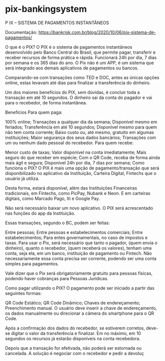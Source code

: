 # pix-bankingsystem
P
IX – SISTEMA DE PAGAMENTOS INSTANTÂNEOS

Documentação: 
https://bankrisk.com.br/blog/2020/10/06/pix-sistema-de-pagamentos/


O que é o PIX?
O PIX é o sistema de pagamentos instantâneos desenvolvido pelo Banco Central do Brasil, que permite pagar, transferir e receber recursos de forma prática e rápida. Funcionará 24h por dia, 7 dias por semana e os 365 dias do ano. O Pix não é um APP, é um sistema que será integrado aos demais aplicativos de pagamentos ou bancos.

Comparando-se com transações como TED e DOC, antes as únicas opções online, estas levavam até dias para finalizar a transferência do dinheiro.

Um dos maiores benefícios do PIX, sem dúvidas, é concluir toda a transação em até 10 segundos. O dinheiro sai da conta do pagador e vai para o recebedor, de forma instantânea.

Benefícios
Para quem paga:

100% online;
Transações a qualquer dia da semana;
Disponível mesmo em feriados;
Transferência em até 10 segundos;
Disponível mesmo para quem não tem conta corrente;
Baixo custo ou, até mesmo, gratuito em algumas instituições;
Maior segurança dos seus dados bancários;
Transações com um ou nenhum dado pessoal do recebedor.
Para quem recebe:

Menor custo de taxas;
Valor disponível na conta imediatamente;
Mais seguro do que receber em espécie;
Com o QR Code, receba de forma ainda mais ágil e segura;
Disponível 24h por dia, 7 dias por semana;
Como funciona o PIX?
O PIX é mais uma opção de pagamento/transação que será disponibilizado no aplicativo da Instituição, Carteira Digital, Fintechs que o usuário já utiliza.

Desta forma, estará disponível, além das Instituições Financeiras tradicionais, em Fintechs, como PicPay, Nubank e Neon. E em carteiras digitais, como Marcado Pago, Iti e Google Pay.

Não será necessário baixar um novo aplicativo. O PIX será acrescentado nas funções do app da Instituição.

Essas transações, segundo o BC, podem ser feitas:

Entre pessoas;
Entre pessoas e estabelecimentos comerciais;
Entre estabelecimentos;
Para entes governamentais, no caso de impostos e taxas.
Para usar o Pix, será necessário que tanto o pagador, (quem envia o dinheiro), quanto o recebedor, (quem receberá os valores), tenham uma conta, seja ela, em um banco, instituição de pagamento ou Fintech. Não necessariamente essa conta precisa ser corrente, podendo ser uma conta simples para pagamentos.

Vale dizer que o Pix será obrigatoriamente gratuito para pessoas físicas, podendo haver cobranças para Pessoas Jurídicas.

Como pagar utilizando o PIX?
O pagamento pode ser iniciado a partir das seguintes formas:

QR Code Estático;
QR Code Dinâmico;
Chaves de endereçamento;
Preenchimento manual.
O usuário deve inserir a chave de endereçamento, os dados manualmente ou direcionar a câmera do smartphone para o QR Code.

Após a confirmação dos dados do recebedor, se estiverem corretos, deve-se digitar o valor da transferência e finalizar. Em no máximo, em 10 segundos os recursos já estarão disponíveis na conta recebedora.

Depois que a transação for efetivada, não poderá ser estornada ou cancelada. A solução é negociar com o recebedor e pedir a devoluç
